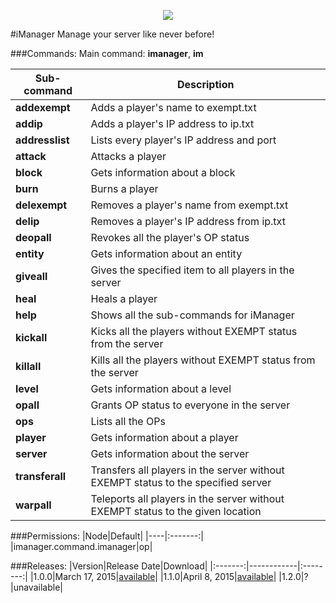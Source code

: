 <p align="center"><img src="https://raw.githubusercontent.com/NebulaLabs/Resources/master/icons/imanager.png"></p>
#iManager
Manage your server like never before!

###Commands:
Main command: **imanager**, **im**

|Sub-command|Description|
|----|-----------|
|**addexempt**|Adds a player's name to exempt.txt|
|**addip**|Adds a player's IP address to ip.txt|
|**addresslist**|Lists every player's IP address and port|
|**attack**|Attacks a player|
|**block**|Gets information about a block|
|**burn**|Burns a player|
|**delexempt**|Removes a player's name from exempt.txt|
|**delip**|Removes a player's IP address from ip.txt|
|**deopall**|Revokes all the player's OP status|
|**entity**|Gets information about an entity|
|**giveall**|Gives the specified item to all players in the server|
|**heal**|Heals a player|
|**help**|Shows all the sub-commands for iManager|
|**kickall**|Kicks all the players without EXEMPT status from the server|
|**killall**|Kills all the players without EXEMPT status from the server|
|**level**|Gets information about a level|
|**opall**|Grants OP status to everyone in the server|
|**ops**|Lists all the OPs|
|**player**|Gets information about a player|
|**server**|Gets information about the server|
|**transferall**|Transfers all players in the server without EXEMPT status to the specified server|
|**warpall**|Teleports all players in the server without EXEMPT status to the given location|

###Permissions:
|Node|Default|
|----|:-------:|
|imanager.command.imanager|op|

###Releases:
|Version|Release Date|Download|
|:-------:|------------|:--------:|
|1.0.0|March 17, 2015|[available](http://forums.pocketmine.net/plugins/imanager.1039/download?version=1966)|
|1.1.0|April 8, 2015|[available](http://forums.pocketmine.net/plugins/imanager.1039/download?version=2066)|
|1.2.0|?|unavailable|
